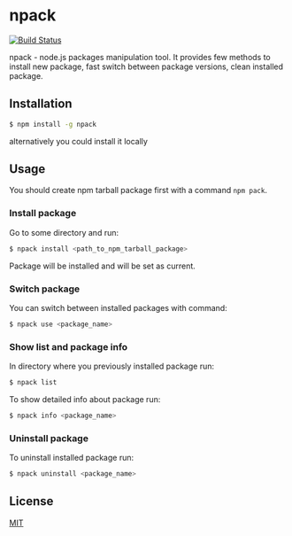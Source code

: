 # npack

[![Build Status](https://travis-ci.org/2do2go/npack.svg?branch=master)](https://travis-ci.org/2do2go/npack)

npack - node.js packages manipulation tool. It provides few methods to install new package, fast switch between package versions, clean installed package.

## Installation

```bash
$ npm install -g npack
```

alternatively you could install it locally

## Usage

You should create npm tarball package first with a command `npm pack`.

### Install package

Go to some directory and run:

```bash
$ npack install <path_to_npm_tarball_package>
```

Package will be installed and will be set as current.

### Switch package

You can switch between installed packages with command:

```bash
$ npack use <package_name>
```

### Show list and package info

In directory where you previously installed package run:

```bash
$ npack list
```

To show detailed info about package run:

```bash
$ npack info <package_name>
```

### Uninstall package

To uninstall installed package run:

```bash
$ npack uninstall <package_name>
```

## License

[MIT](./LICENSE)
